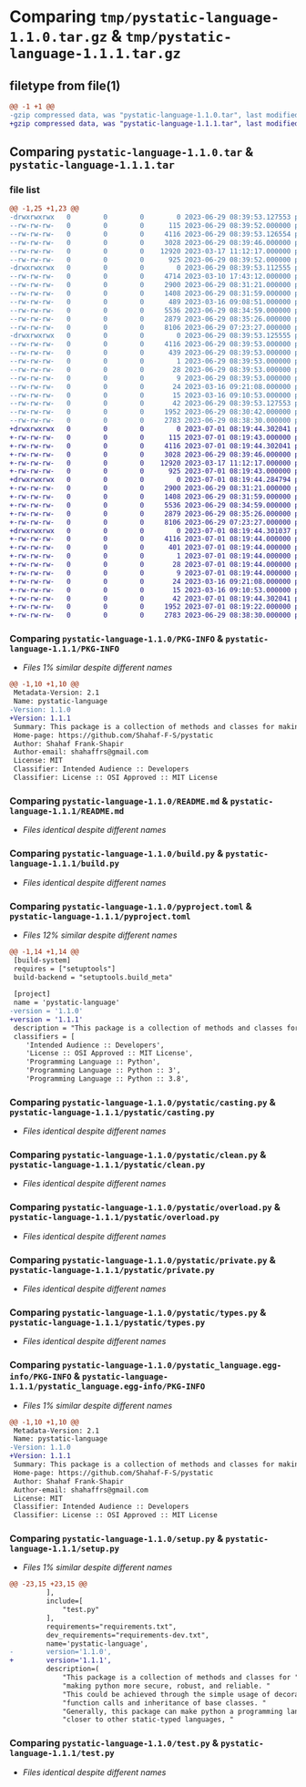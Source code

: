 # Comparing `tmp/pystatic-language-1.1.0.tar.gz` & `tmp/pystatic-language-1.1.1.tar.gz`

## filetype from file(1)

```diff
@@ -1 +1 @@
-gzip compressed data, was "pystatic-language-1.1.0.tar", last modified: Thu Jun 29 08:39:53 2023, max compression
+gzip compressed data, was "pystatic-language-1.1.1.tar", last modified: Sat Jul  1 08:19:44 2023, max compression
```

## Comparing `pystatic-language-1.1.0.tar` & `pystatic-language-1.1.1.tar`

### file list

```diff
@@ -1,25 +1,23 @@
-drwxrwxrwx   0        0        0        0 2023-06-29 08:39:53.127553 pystatic-language-1.1.0/
--rw-rw-rw-   0        0        0      115 2023-06-29 08:39:52.000000 pystatic-language-1.1.0/MANIFEST.in
--rw-rw-rw-   0        0        0     4116 2023-06-29 08:39:53.126554 pystatic-language-1.1.0/PKG-INFO
--rw-rw-rw-   0        0        0     3028 2023-06-29 08:39:46.000000 pystatic-language-1.1.0/README.md
--rw-rw-rw-   0        0        0    12920 2023-03-17 11:12:17.000000 pystatic-language-1.1.0/build.py
--rw-rw-rw-   0        0        0      925 2023-06-29 08:39:52.000000 pystatic-language-1.1.0/pyproject.toml
-drwxrwxrwx   0        0        0        0 2023-06-29 08:39:53.112555 pystatic-language-1.1.0/pystatic/
--rw-rw-rw-   0        0        0     4714 2023-03-10 17:43:12.000000 pystatic-language-1.1.0/pystatic/base.py
--rw-rw-rw-   0        0        0     2900 2023-06-29 08:31:21.000000 pystatic-language-1.1.0/pystatic/casting.py
--rw-rw-rw-   0        0        0     1408 2023-06-29 08:31:59.000000 pystatic-language-1.1.0/pystatic/clean.py
--rw-rw-rw-   0        0        0      489 2023-03-16 09:08:51.000000 pystatic-language-1.1.0/pystatic/document.py
--rw-rw-rw-   0        0        0     5536 2023-06-29 08:34:59.000000 pystatic-language-1.1.0/pystatic/overload.py
--rw-rw-rw-   0        0        0     2879 2023-06-29 08:35:26.000000 pystatic-language-1.1.0/pystatic/private.py
--rw-rw-rw-   0        0        0     8106 2023-06-29 07:23:27.000000 pystatic-language-1.1.0/pystatic/types.py
-drwxrwxrwx   0        0        0        0 2023-06-29 08:39:53.125555 pystatic-language-1.1.0/pystatic_language.egg-info/
--rw-rw-rw-   0        0        0     4116 2023-06-29 08:39:53.000000 pystatic-language-1.1.0/pystatic_language.egg-info/PKG-INFO
--rw-rw-rw-   0        0        0      439 2023-06-29 08:39:53.000000 pystatic-language-1.1.0/pystatic_language.egg-info/SOURCES.txt
--rw-rw-rw-   0        0        0        1 2023-06-29 08:39:53.000000 pystatic-language-1.1.0/pystatic_language.egg-info/dependency_links.txt
--rw-rw-rw-   0        0        0       28 2023-06-29 08:39:53.000000 pystatic-language-1.1.0/pystatic_language.egg-info/requires.txt
--rw-rw-rw-   0        0        0        9 2023-06-29 08:39:53.000000 pystatic-language-1.1.0/pystatic_language.egg-info/top_level.txt
--rw-rw-rw-   0        0        0       24 2023-03-16 09:21:08.000000 pystatic-language-1.1.0/requirements-dev.txt
--rw-rw-rw-   0        0        0       15 2023-03-16 09:10:53.000000 pystatic-language-1.1.0/requirements.txt
--rw-rw-rw-   0        0        0       42 2023-06-29 08:39:53.127553 pystatic-language-1.1.0/setup.cfg
--rw-rw-rw-   0        0        0     1952 2023-06-29 08:30:42.000000 pystatic-language-1.1.0/setup.py
--rw-rw-rw-   0        0        0     2783 2023-06-29 08:38:30.000000 pystatic-language-1.1.0/test.py
+drwxrwxrwx   0        0        0        0 2023-07-01 08:19:44.302041 pystatic-language-1.1.1/
+-rw-rw-rw-   0        0        0      115 2023-07-01 08:19:43.000000 pystatic-language-1.1.1/MANIFEST.in
+-rw-rw-rw-   0        0        0     4116 2023-07-01 08:19:44.302041 pystatic-language-1.1.1/PKG-INFO
+-rw-rw-rw-   0        0        0     3028 2023-06-29 08:39:46.000000 pystatic-language-1.1.1/README.md
+-rw-rw-rw-   0        0        0    12920 2023-03-17 11:12:17.000000 pystatic-language-1.1.1/build.py
+-rw-rw-rw-   0        0        0      925 2023-07-01 08:19:43.000000 pystatic-language-1.1.1/pyproject.toml
+drwxrwxrwx   0        0        0        0 2023-07-01 08:19:44.284794 pystatic-language-1.1.1/pystatic/
+-rw-rw-rw-   0        0        0     2900 2023-06-29 08:31:21.000000 pystatic-language-1.1.1/pystatic/casting.py
+-rw-rw-rw-   0        0        0     1408 2023-06-29 08:31:59.000000 pystatic-language-1.1.1/pystatic/clean.py
+-rw-rw-rw-   0        0        0     5536 2023-06-29 08:34:59.000000 pystatic-language-1.1.1/pystatic/overload.py
+-rw-rw-rw-   0        0        0     2879 2023-06-29 08:35:26.000000 pystatic-language-1.1.1/pystatic/private.py
+-rw-rw-rw-   0        0        0     8106 2023-06-29 07:23:27.000000 pystatic-language-1.1.1/pystatic/types.py
+drwxrwxrwx   0        0        0        0 2023-07-01 08:19:44.301037 pystatic-language-1.1.1/pystatic_language.egg-info/
+-rw-rw-rw-   0        0        0     4116 2023-07-01 08:19:44.000000 pystatic-language-1.1.1/pystatic_language.egg-info/PKG-INFO
+-rw-rw-rw-   0        0        0      401 2023-07-01 08:19:44.000000 pystatic-language-1.1.1/pystatic_language.egg-info/SOURCES.txt
+-rw-rw-rw-   0        0        0        1 2023-07-01 08:19:44.000000 pystatic-language-1.1.1/pystatic_language.egg-info/dependency_links.txt
+-rw-rw-rw-   0        0        0       28 2023-07-01 08:19:44.000000 pystatic-language-1.1.1/pystatic_language.egg-info/requires.txt
+-rw-rw-rw-   0        0        0        9 2023-07-01 08:19:44.000000 pystatic-language-1.1.1/pystatic_language.egg-info/top_level.txt
+-rw-rw-rw-   0        0        0       24 2023-03-16 09:21:08.000000 pystatic-language-1.1.1/requirements-dev.txt
+-rw-rw-rw-   0        0        0       15 2023-03-16 09:10:53.000000 pystatic-language-1.1.1/requirements.txt
+-rw-rw-rw-   0        0        0       42 2023-07-01 08:19:44.302041 pystatic-language-1.1.1/setup.cfg
+-rw-rw-rw-   0        0        0     1952 2023-07-01 08:19:22.000000 pystatic-language-1.1.1/setup.py
+-rw-rw-rw-   0        0        0     2783 2023-06-29 08:38:30.000000 pystatic-language-1.1.1/test.py
```

### Comparing `pystatic-language-1.1.0/PKG-INFO` & `pystatic-language-1.1.1/PKG-INFO`

 * *Files 1% similar despite different names*

```diff
@@ -1,10 +1,10 @@
 Metadata-Version: 2.1
 Name: pystatic-language
-Version: 1.1.0
+Version: 1.1.1
 Summary: This package is a collection of methods and classes for making python more secure, robust, and reliable. This could be achieved through the simple usage of decorators, function calls and inheritance of base classes. Generally, this package can make python a programming language, closer to other static-typed languages, without losing python's dynamic powerful features and.
 Home-page: https://github.com/Shahaf-F-S/pystatic
 Author: Shahaf Frank-Shapir
 Author-email: shahaffrs@gmail.com
 License: MIT
 Classifier: Intended Audience :: Developers
 Classifier: License :: OSI Approved :: MIT License
```

### Comparing `pystatic-language-1.1.0/README.md` & `pystatic-language-1.1.1/README.md`

 * *Files identical despite different names*

### Comparing `pystatic-language-1.1.0/build.py` & `pystatic-language-1.1.1/build.py`

 * *Files identical despite different names*

### Comparing `pystatic-language-1.1.0/pyproject.toml` & `pystatic-language-1.1.1/pyproject.toml`

 * *Files 12% similar despite different names*

```diff
@@ -1,14 +1,14 @@
 [build-system]
 requires = ["setuptools"]
 build-backend = "setuptools.build_meta"
 
 [project]
 name = 'pystatic-language'
-version = '1.1.0'
+version = '1.1.1'
 description = "This package is a collection of methods and classes for making python more secure, robust, and reliable. This could be achieved through the simple usage of decorators, function calls and inheritance of base classes. Generally, this package can make python a programming language, closer to other static-typed languages, without losing python's dynamic powerful features and."
 classifiers = [
 	'Intended Audience :: Developers',
 	'License :: OSI Approved :: MIT License',
 	'Programming Language :: Python',
 	'Programming Language :: Python :: 3',
 	'Programming Language :: Python :: 3.8',
```

### Comparing `pystatic-language-1.1.0/pystatic/casting.py` & `pystatic-language-1.1.1/pystatic/casting.py`

 * *Files identical despite different names*

### Comparing `pystatic-language-1.1.0/pystatic/clean.py` & `pystatic-language-1.1.1/pystatic/clean.py`

 * *Files identical despite different names*

### Comparing `pystatic-language-1.1.0/pystatic/overload.py` & `pystatic-language-1.1.1/pystatic/overload.py`

 * *Files identical despite different names*

### Comparing `pystatic-language-1.1.0/pystatic/private.py` & `pystatic-language-1.1.1/pystatic/private.py`

 * *Files identical despite different names*

### Comparing `pystatic-language-1.1.0/pystatic/types.py` & `pystatic-language-1.1.1/pystatic/types.py`

 * *Files identical despite different names*

### Comparing `pystatic-language-1.1.0/pystatic_language.egg-info/PKG-INFO` & `pystatic-language-1.1.1/pystatic_language.egg-info/PKG-INFO`

 * *Files 1% similar despite different names*

```diff
@@ -1,10 +1,10 @@
 Metadata-Version: 2.1
 Name: pystatic-language
-Version: 1.1.0
+Version: 1.1.1
 Summary: This package is a collection of methods and classes for making python more secure, robust, and reliable. This could be achieved through the simple usage of decorators, function calls and inheritance of base classes. Generally, this package can make python a programming language, closer to other static-typed languages, without losing python's dynamic powerful features and.
 Home-page: https://github.com/Shahaf-F-S/pystatic
 Author: Shahaf Frank-Shapir
 Author-email: shahaffrs@gmail.com
 License: MIT
 Classifier: Intended Audience :: Developers
 Classifier: License :: OSI Approved :: MIT License
```

### Comparing `pystatic-language-1.1.0/setup.py` & `pystatic-language-1.1.1/setup.py`

 * *Files 1% similar despite different names*

```diff
@@ -23,15 +23,15 @@
         ],
         include=[
             "test.py"
         ],
         requirements="requirements.txt",
         dev_requirements="requirements-dev.txt",
         name='pystatic-language',
-        version='1.1.0',
+        version='1.1.1',
         description=(
             "This package is a collection of methods and classes for "
             "making python more secure, robust, and reliable. "
             "This could be achieved through the simple usage of decorators, "
             "function calls and inheritance of base classes. "
             "Generally, this package can make python a programming language, "
             "closer to other static-typed languages, "
```

### Comparing `pystatic-language-1.1.0/test.py` & `pystatic-language-1.1.1/test.py`

 * *Files identical despite different names*

